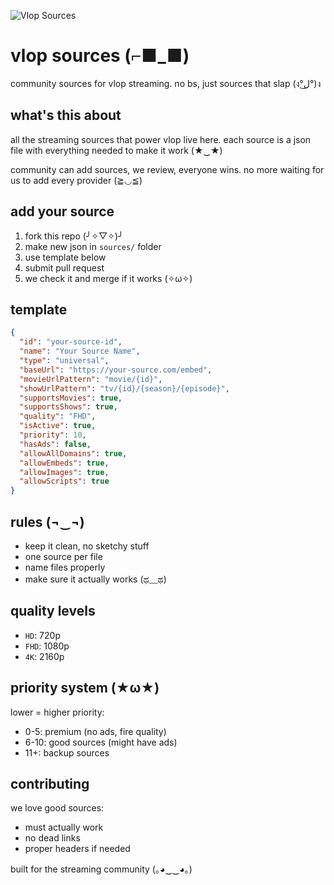 ![Vlop Sources](https://www.vlop.fun/vlop.gif)

# vlop sources (⌐■_■)

community sources for vlop streaming. no bs, just sources that slap (ง°ل͜°)ง

## what's this about

all the streaming sources that power vlop live here. each source is a json file with everything needed to make it work (★‿★)

community can add sources, we review, everyone wins. no more waiting for us to add every provider (≧◡≦)

## add your source

1. fork this repo (╯✧▽✧)╯
2. make new json in `sources/` folder
3. use template below
4. submit pull request
5. we check it and merge if it works (✧ω✧)

## template

```json
{
  "id": "your-source-id",
  "name": "Your Source Name",
  "type": "universal",
  "baseUrl": "https://your-source.com/embed",
  "movieUrlPattern": "movie/{id}",
  "showUrlPattern": "tv/{id}/{season}/{episode}",
  "supportsMovies": true,
  "supportsShows": true,
  "quality": "FHD",
  "isActive": true,
  "priority": 10,
  "hasAds": false,
  "allowAllDomains": true,
  "allowEmbeds": true,
  "allowImages": true,
  "allowScripts": true
}
```

## rules (¬‿¬)

- keep it clean, no sketchy stuff
- one source per file
- name files properly
- make sure it actually works (ಥ﹏ಥ)

## quality levels

- `HD`: 720p
- `FHD`: 1080p  
- `4K`: 2160p

## priority system (★ω★)

lower = higher priority:

- 0-5: premium (no ads, fire quality)
- 6-10: good sources (might have ads)
- 11+: backup sources

## contributing

we love good sources:

- must actually work
- no dead links
- proper headers if needed

built for the streaming community (｡◕‿‿◕｡)